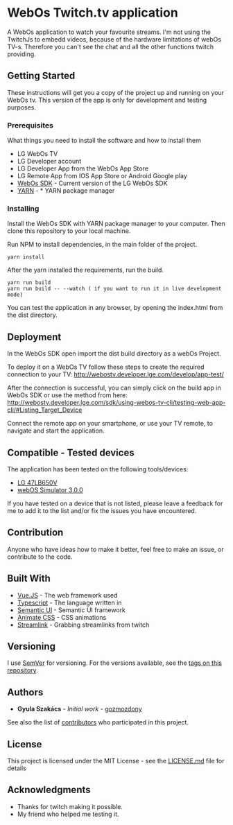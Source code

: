 # WebOs Twitch.tv application

A WebOs application to watch your favourite streams.
I'm not using the TwitchJs to embedd videos, because of the hardware limitations of webOs TV-s. Therefore you can't see the chat and all the other functions twitch providing.

## Getting Started

These instructions will get you a copy of the project up and running on your WebOs tv. This version of the app is only for development and testing purposes.

### Prerequisites

What things you need to install the software and how to install them

* LG WebOs TV
* LG Developer account
* LG Developer App from the WebOs App Store
* LG Remote App from IOS App Store or Android Google play
* [WebOs SDK](http://webostv.developer.lge.com/sdk/download/download-sdk/) - Current version of the LG WebOs SDK
* [YARN](https://yarnpkg.com/en/docs/install#windows-stable) - * YARN package manager


### Installing

Install the WebOs SDK with YARN package manager to your computer.
Then clone this repository to your local machine.

Run NPM to install dependencies, in the main folder of the project.
```
yarn install
```

After the yarn installed the requirements, run the build.
```
yarn run build
yarn run build -- --watch ( if you want to run it in live development mode)
```

You can test the application in any browser, by opening the index.html from the dist directory.

## Deployment

In the WebOs SDK open import the dist build directory as a webOs Project.

To deploy it on a WebOs TV follow these steps to create the required connection to your TV:
http://webostv.developer.lge.com/develop/app-test/

After the connection is successful, you can simply click on the build app in WebOs SDK or use the method from here:
http://webostv.developer.lge.com/sdk/using-webos-tv-cli/testing-web-app-cli/#Listing_Target_Device

Connect the remote app on your smartphone, or use your TV remote, to navigate and start the application.

## Compatible - Tested devices

The application has been tested on the following tools/devices:
* [LG 47LB650V](http://www.lg.com/uk/support/support-product/lg-47LB650V) 
* [webOS Simulator 3.0.0](http://webostv.developer.lge.com/sdk/emulator/introduction-emulator/) 

If you have tested on a device that is not listed, please leave a feedback for me to add it to the list and/or fix the issues you have encountered.

## Contribution

Anyone who have ideas how to make it better, feel free to make an issue, or contribute to the code.

## Built With

* [Vue.JS](https://vuejs.org) - The web framework used
* [Typescript](https://www.typescriptlang.org) - The language written in
* [Semantic UI](https://semantic-ui.com) - Semantic UI framework
* [Animate CSS](https://daneden.github.io/animate.css/) - CSS animations
* [Streamlink](https://streamlink.github.io) - Grabbing streamlinks from twitch

## Versioning

I use [SemVer](http://semver.org/) for versioning. For the versions available, see the [tags on this repository](https://github.com/gozmozdony/twitchWebOs/tags). 

## Authors

* **Gyula Szakács** - *Initial work* - [gozmozdony](https://github.com/gozmozdony)

See also the list of [contributors](https://github.com/gozmozdony/twitchWebOs/contributors) who participated in this project.

## License

This project is licensed under the MIT License - see the [LICENSE.md](LICENSE.md) file for details

## Acknowledgments

* Thanks for twitch making it possible.
* My friend who helped me testing it.
